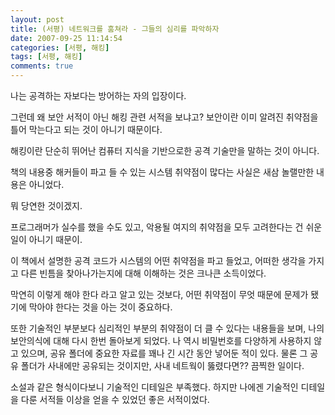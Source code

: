 ```yaml
---
layout: post
title: (서평) 네트워크를 훔쳐라 - 그들의 심리를 파악하자
date: 2007-09-25 11:14:54
categories: [서평, 해킹]
tags: [서평, 해킹]
comments: true
---
```


나는 공격하는 자보다는 방어하는 자의 입장이다. 

그런데 왜 보안 서적이 아닌 해킹 관련 서적을 보냐고? 보안이란 이미 알려진 취약점을 틀어 막는다고 되는 것이 아니기 때문이다. 

해킹이란 단순히 뛰어난 컴퓨터 지식을 기반으로한 공격 기술만을 말하는 것이 아니다. 

책의 내용중 해커들이 파고 들 수 있는 시스템 취약점이 많다는 사실은 새삼 놀랠만한 내용은 아니었다. 

뭐 당연한 것이겠지. 

프로그래머가 실수를 했을 수도 있고, 악용될 여지의 취약점을 모두 고려한다는 건 쉬운 일이 아니기 때문이. 

이 책에서 설명한 공격 코드가 시스템의 어떤 취약점을 파고 들었고, 어떠한 생각을 가지고 다른 빈틈을 찾아나가는지에 대해 이해하는 것은 크나큰 소득이었다.

막연히 이렇게 해야 한다 라고 알고 있는 것보다, 어떤 취약점이 무엇 때문에 문제가 됐기에 막아야 한다는 것을 아는 것이 중요하다.

또한 기술적인 부분보다 심리적인 부분의 취약점이 더 클 수 있다는 내용들을 보며, 나의 보안의식에 대해 다시 한번 돌아보게 되었다. 나 역시 비밀번호를 다양하게 사용하지 않고 있으며, 공유 폴더에 중요한 자료를 꽤나 긴 시간 동안 넣어둔 적이 있다. 물론 그 공유 폴더가 사내에만 공유되는 것이지만, 사내 네트웍이 뚫렸다면?? 끔찍한 일이다. 

소설과 같은 형식이다보니 기술적인 디테일은 부족했다. 하지만 나에겐 기술적인 디테일을 다룬 서적들 이상을 얻을 수 있었던 좋은 서적이었다.